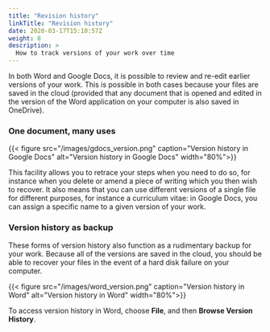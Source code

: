 ```yaml
---
title: "Revision history"
linkTitle: "Revision history"
date: 2020-03-17T15:10:57Z
weight: 8
description: >
  How to track versions of your work over time
---
```


In both Word and Google Docs, it is possible to review and re-edit earlier versions of your work. This is possible in both cases because your files are saved in the cloud (provided that any document that is opened and edited in the version of the  Word application on your computer is also saved in OneDrive).

### One document, many uses

{{< figure src="/images/gdocs_version.png" caption="Version history in Google Docs" alt="Version history in Google Docs" width="80%">}}

This facility allows you to retrace your steps when you need to do so, for instance when you delete or amend a piece of writing which you then wish to recover. It also means that you can use different versions of a single file for different purposes, for instance a curriculum vitae: in Google Docs, you can assign a specific name to a given version of your work. 

### Version history as backup

These forms of version history also function as a rudimentary backup for your work. Because all of the versions are saved in the cloud, you should be able to recover your files in the event of a hard disk failure on your computer.

{{< figure src="/images/word_version.png" caption="Version history in Word" alt="Version history in Word" width="80%">}}

To access version history in Word, choose **File**, and then **Browse Version History**.
